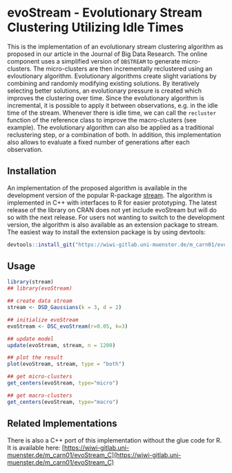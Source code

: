 # evoStream - Evolutionary Stream Clustering Utilizing Idle Times

This is the implementation of an evolutionary stream clustering algorithm as proposed in our article in the Journal of Big Data Research.
The online component uses a simplified version of `DBSTREAM` to generate micro-clusters.
The micro-clusters are then incrementally reclustered using an evloutionary algorithm.
Evolutionary algorithms create slight variations by combining and randomly modifying existing solutions.
By iteratively selecting better solutions, an evolutionary pressure is created which improves the clustering over time.
Since the evolutionary algorithm is incremental, it is possible to apply it between observations, e.g. in the idle time of the stream.
Whenever there is idle time, we can call the `recluster` function of the reference class to improve the macro-clusters (see example).
The evolutionary algorithm can also be applied as a traditional reclustering step, or a combination of both.
In addition, this implementation also allows to evaluate a fixed number of generations after each observation.

## Installation

An implementation of the proposed algorithm is available in the development version of the popular R-package [stream](https://github.com/mhahsler/stream).
The algorithm is implemented in C++ with interfaces to R for easier prototyping.
The latest release of the library on CRAN does not yet include evoStream but will do so with the next release. 
For users not wanting to switch to the development version, the algorithm is also available as an extension package to stream.
The easiest way to install the extension package is by using devtools:

```R
devtools::install_git("https://wiwi-gitlab.uni-muenster.de/m_carn01/evoStream")
```


## Usage

```R
library(stream)
## library(evoStream)

## create data stream
stream <- DSD_Gaussians(k = 3, d = 2)

## initialize evoStream
evoStream <- DSC_evoStream(r=0.05, k=3)

## update model
update(evoStream, stream, n = 1200)

## plot the result
plot(evoStream, stream, type = "both")

## get micro-clusters
get_centers(evoStream, type="micro")

## get macro-clusters
get_centers(evoStream, type="macro")
```


## Related Implementations

There is also a C++ port of this implementation without the glue code for R. It is available here: [https://wiwi-gitlab.uni-muenster.de/m_carn01/evoStream_C](https://wiwi-gitlab.uni-muenster.de/m_carn01/evoStream_C)